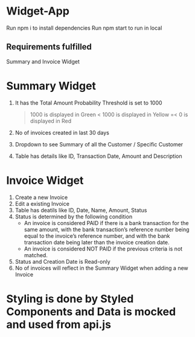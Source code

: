 # Widget-App

Run npm i to install dependencies
Run npm start to run in local

## Requirements fulfilled

Summary and Invoice Widget

# Summary Widget

1. It has the Total Amount
   Probability Threshold is set to 1000

   > 1000 is displayed in Green
   > < 1000 is displayed in Yellow
   > =< 0 is displayed in Red

2. No of invoices created in last 30 days

3. Dropdown to see Summary of all the Customer / Specific Customer
4. Table has details like ID, Transaction Date, Amount and Description

# Invoice Widget

1. Create a new Invoice
2. Edit a existing Invoice
3. Table has deatils like ID, Date, Name, Amount, Status
4. Status is determined by the following condition
   - An invoice is considered PAID if there is a bank transaction for the same amount, with the bank transaction’s reference number being equal to the invoice’s reference number, and with the bank transaction date being later than the invoice creation date.
   - An invoice is considered NOT PAID if the previous criteria is not matched.
5. Status and Creation Date is Read-only
6. No of invoices will reflect in the Summary Widget when adding a new Invoice

# Styling is done by Styled Components and Data is mocked and used from api.js
